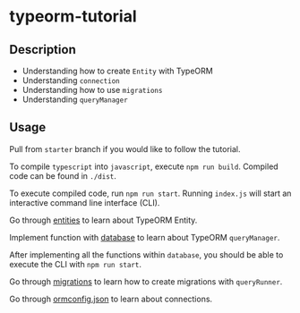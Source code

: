# typeorm-tutorial


## Description

* Understanding how to create `Entity` with  TypeORM
* Understanding `connection`
* Understanding how to use `migrations`
* Understanding `queryManager`

## Usage

Pull from `starter` branch if you would like to follow the tutorial.

To compile `typescript` into `javascript`, execute `npm run build`. Compiled code can be found in `./dist`.

To execute compiled code, run `npm run start`. Running `index.js` will start an interactive command line interface (CLI).

Go through [entities](src/entities) to learn about TypeORM Entity.

Implement function with [database](src/database) to learn about TypeORM `queryManager`.

After implementing all the functions within `database`, you should be able to execute the CLI with `npm run start`.

Go through [migrations](src/migrations) to learn how to create migrations with `queryRunner`.

Go through [ormconfig.json](ormconfig.json) to learn about connections.
